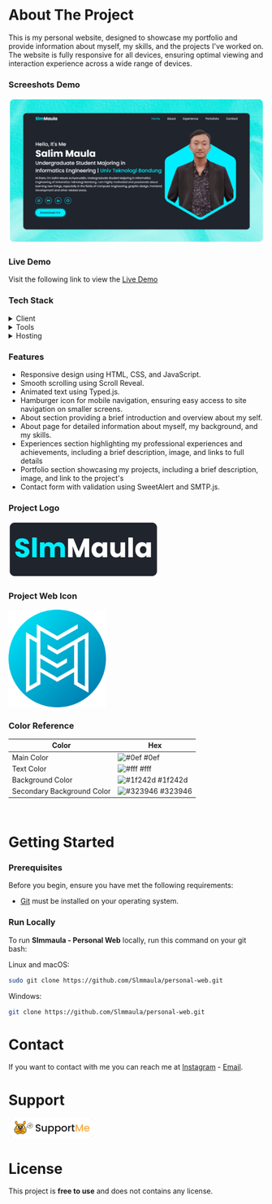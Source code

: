 # About The Project

This is my personal website, designed to showcase my portfolio and provide information about myself, my skills, and the projects I've worked on. The website is fully responsive for all devices, ensuring optimal viewing and interaction experience across a wide range of devices.

### Screeshots Demo

![Slmmaula - Desktop Demo](./readme-images/desktop.png "Desktop Demo")

### Live Demo

Visit the following link to view the [Live Demo](https://slmmaula.vercel.app)

### Tech Stack

<details>
  <summary>Client</summary>
  <ul>
    <li><a href="https://developer.mozilla.org/en-US/docs/Web/Guide/HTML/HTML5">HTML</a></li>
    <li><a href="https://developer.mozilla.org/en-US/docs/Web/CSS">CSS</a></li>
    <li><a href="https://developer.mozilla.org/en-US/docs/Web/JavaScript">JavaScript</a></li>
    <li><a href="https://boxicons.com/">Boxicons</a></li>
    <li><a href="https://scrollrevealjs.org/">Scroll Reveal</a></li>
    <li><a href="https://mattboldt.com/demos/typed-js/">Typed.js</a></li>
  </ul>
</details>

<details>
  <summary>Tools</summary>
  <ul>
    <li><a href="https://sweetalert2.github.io/">SweetAlert</a></li>
    <li><a href="https://smtpjs.com/">SMTP.js</a></li>
    <li><a href="https://favicon.io/favicon-converter/">Favicon</a></li>
  </ul>
</details>

<details>
  <summary>Hosting</summary>
  <ul>
    <li><a href="https://vercel.com/">Vercel</a></li>
    <li><a href="https://pages.github.com/">GitHub Pages</a></li>
  </ul>
</details>

### Features

* Responsive design using HTML, CSS, and JavaScript.
* Smooth scrolling using Scroll Reveal.
* Animated text using Typed.js.
* Hamburger icon for mobile navigation, ensuring easy access to site navigation on smaller screens.
* About section providing a brief introduction and overview about my self.
* About page for detailed information about myself, my background, and my skills.
* Experiences section highlighting my professional experiences and achievements, including a brief description, image, and links to full details
* Portfolio section showcasing my projects, including a brief description, image, and link to the project's
* Contact form with validation using SweetAlert and SMTP.js.

### Project Logo

![Project Logo](./readme-images/project-logo.png)

### Project Web Icon

![Project Web Icon](./readme-images/project-web-icon.png)

### Color Reference

| Color                      | Hex                                                              |
| -------------------------- | ---------------------------------------------------------------- |
| Main Color                 | ![#0ef](https://via.placeholder.com/10/0ef?text=+) #0ef          |
| Text Color                 | ![#fff](https://via.placeholder.com/10/fff?text=+) #fff          |
| Background Color           | ![#1f242d](https://via.placeholder.com/10/1f242d?text=+) #1f242d |
| Secondary Background Color | ![#323946](https://via.placeholder.com/10/323946?text=+) #323946 |

<br />

# Getting Started

### Prerequisites

Before you begin, ensure you have met the following requirements:

* [Git](https://git-scm.com/downloads "Download Git") must be installed on your operating system.

### Run Locally

To run **Slmmaula - Personal Web** locally, run this command on your git bash:

Linux and macOS:

```bash
sudo git clone https://github.com/Slmmaula/personal-web.git
```

Windows:

```bash
git clone https://github.com/Slmmaula/personal-web.git
```

# Contact

If you want to contact with me you can reach me at [Instagram](https://www.instagram.com/slmmaula_) - [Email](contact.slmmaula@gmail.com).

# Support

<a href="https://saweria.co/slmmaula" target="_blank"><img src="./readme-images/suppme.png" alt="Support Me" /></a>

# License

This project is **free to use** and does not contains any license.
